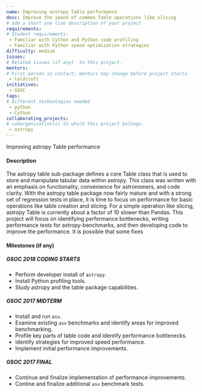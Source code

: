 ```yaml
---
name: Improving astropy Table performance
desc: Improve the speed of common Table operations like slicing
# add a short one line description of your project
requirements:
# Student requirements:
 - Familiar with Cython and Python code profiling
 - Familiar with Python speed optimization strategies
difficulty: medium
issues:
# Related issues (if any)  to this project.
mentors:
# First person in contact; mentors may change before project starts.
 - taldcroft
initiatives:
 - GSOC
tags:
# Different technologies needed
 - python
 - Cython
collaborating_projects:
# suborganisation(s) to which this project belongs.
 - astropy
---
```


Improving astropy Table performance

#### Description

The astropy table sub-package defines a core Table class that is
used to store and manipulate tabular data within astropy.  This class
was written with an emphasis on functionality, convenience for astronomers,
and code clarity.  With the astropy table package now fairly mature
and with a strong set of regression tests in place, it is time to focus
on performance for basic operations like table creation and slicing.
For a simple operation like slicing, astropy Table is currently about
a factor of 10 slower than Pandas.  This project will focus on identifying
performance bottlenecks, writing performance tests for astropy-benchmarks,
and then developing code to improve the performance.  It is possible that
some fixes

#### Milestones (if any)

##### GSOC 2018 CODING STARTS

* Perform developer install of `astropy`.
* Install Python profiling tools.
* Study astropy and the table package capabilities.

##### GSOC 2017 MIDTERM

* Install and run `asv`.
* Examine existing `asv` benchmarks and identify areas for improved benchmarking.
* Profile key parts of table code and identify performance bottlenecks.
* Identify strategies for improved speed performance.
* Implement initial performance improvements.

##### GSOC 2017 FINAL

* Continue and finalize implementation of performance improvements.
* Contine and finalize additional `asv` benchmark tests.

